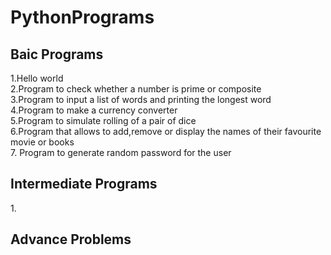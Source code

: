 # PythonPrograms
## Baic Programs
1.Hello world<br />
2.Program to check whether a number is prime or composite<br />
3.Program to input a list of words and printing the longest word<br />
4.Program to make a currency converter<br />
5.Program to simulate rolling of a pair of dice<br />
6.Program that allows to add,remove or display the names of their favourite movie or books<br />
7. Program to generate random password for the user<br />

## Intermediate Programs
1.<br />

## Advance Problems
